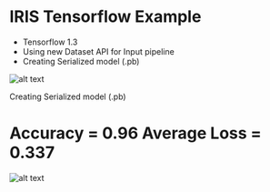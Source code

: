 # IRIS Tensorflow Example

- Tensorflow 1.3
- Using new Dataset API for Input pipeline
- Creating Serialized model (.pb)

![alt text](https://github.com/KishoreKarunakaran/CloudML-Serving/blob/master/structured-data/iris/build/Iris.png)

Creating Serialized model (.pb)

Accuracy = 0.96
Average Loss = 0.337
=======
![alt text](https://github.com/KishoreKarunakaran/CloudML-Serving/blob/master/structured-data/iris/build/Histogram.PNG)
